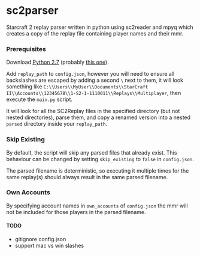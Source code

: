 # sc2parser

Starcraft 2 replay parser written in python using sc2reader and mpyq which creates a copy of the replay file containing player names and their mmr.

### Prerequisites

Download [Python 2.7](https://www.python.org/download/releases/2.7/) (probably [this one](https://www.python.org/ftp/python/2.7/python-2.7.amd64.msi)).

Add `replay_path` to `config.json`, however you will need to ensure all backslashes are escaped by adding a second `\` next to them, it will look something like `C:\\Users\\MyUser\\Documents\\StarCraft II\\Accounts\\12345678\\1-S2-1-1110011\\Replays\\Multiplayer`, then execute the `main.py` script.

It will look for all the SC2Replay files in the specified directory (but not nested directories), parse them, and copy a renamed version into a nested `parsed` directory inside your `replay_path`.

### Skip Existing
By default, the script will skip any parsed files that already exist. This behaviour can be changed by setting `skip_existing` to `false` in `config.json`.

The parsed filename is deterministic, so executing it multiple times for the same replay(s) should always result in the same parsed filename.

### Own Accounts
By specifying account names in `own_accounts` of `config.json` the mmr will not be included for those players in the parsed filename.


#### TODO
- gitignore config.json
- support mac vs win slashes